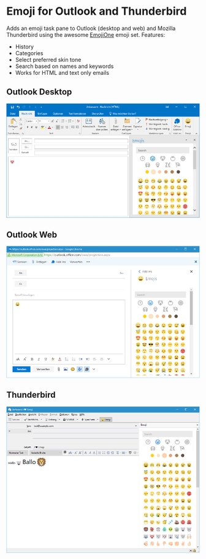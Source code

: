 # Emoji for Outlook and Thunderbird

Adds an emoji task pane to Outlook (desktop and web) and Mozilla Thunderbird using the awesome [EmojiOne](https://emojione.com) emoji set. Features:

* History
* Categories
* Select preferred skin tone
* Search based on names and keywords
* Works for HTML and text only emails

## Outlook Desktop
![Outlook 2016](Images/desktop.png "Outlook 2016")

## Outlook Web
![Office 365](Images/web.png "Office 365")

## Thunderbird
![Thunderbird](Images/thunderbird.png "Thunderbird")
